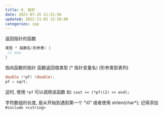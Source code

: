 ```yaml
---
title: 8. 指针
date: 2021-07-25 21:31:56
updated: 2022-11-05 15:58:00
categories: cpp
---
```


返回指针的函数

```c
类型 * 函数名(形参表) {
 // xxx
}
```

指向函数的指针
函数返回值类型 (* 指针变量名) (形参类型表列)

```c
double (*pf) (double);
pf = sqrt;
```

<!-- more -->

这时, 使用 `*pf` 可以调用该函数
如: `cout << (*pf)(2) << endl;`

字符数组的长度, 是从开始到遇到第一个 “\0”
或者使用 strlen(char*); 记得添加 `#include <cstring>`
